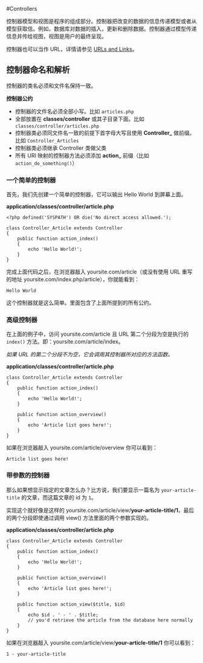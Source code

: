 ﻿#Controllers

控制器模型和视图是程序的组成部分。控制器把改变的数据的信息传递模型或者从模型获取信。例如，数据库对数据的插入，更新和删除数据。控制器通过模型传递信息并传给视图，视图是用户的最终呈现。

控制器也可以当作 URL，详情请参见 [URLs and Links](start.urls)。 


## 控制器命名和解析

控制器的类名必须和文件名保持一致。 

**控制器公约**

* 控制器的文件名必须全部小写。比如 `articles.php`
* 全部放置在 **classes/controller** 或其子目录下面。比如 `classes/controller/articles.php`
* 控制器类必须同文件名一致的前提下首字母大写且使用 **Controller_** 做前缀。比如 `Controller_Articles`
* 控制器类必须继承 Controller 类做父类
* 所有 URI 映射的控制器方法必须添加 **action_** 前缀（比如 `action_do_something()`）



### 一个简单的控制器

首先，我们先创建一个简单的控制器，它可以输出 Hello World 到屏幕上面。

**application/classes/controller/article.php**
~~~
<?php defined('SYSPATH') OR die('No direct access allowed.');
 
class Controller_Article extends Controller
{
    public function action_index()
    {
        echo 'Hello World!';
    }
}
~~~
完成上面代码之后，在浏览器敲入 yoursite.com/article（或没有使用 URL 重写的地址 yoursite.com/index.php/article），你就能看到：
~~~
Hello World
~~~
这个控制器就是这么简单。里面包含了上面所提到的所有公约。



### 高级控制器

在上面的例子中，访问 yoursite.com/article 且 URL 第二个分段为空是执行的 `index()` 方法。即：yoursite.com/article/index。

_如果 URL 的第二个分段不为空，它会调用其控制器所对应的方法函数。_

**application/classes/controller/article.php**
~~~
class Controller_Article extends Controller
{
    public function action_index()
    {
        echo 'Hello World!';
    }
 
    public function action_overview()
    {
        echo 'Article list goes here!';
    }
}
~~~
如果在浏览器敲入 yoursite.com/article/overview 你可以看到：
~~~
Article list goes here!
~~~


### 带参数的控制器

那么如果想显示指定的文章怎么办？比方说，我们要显示一篇名为 `your-article-title` 的文章，而这篇文章的 id 为 `1`。 

实现这个就好像是这样的 yoursite.com/article/view/**your-article-title/1**，最后的两个分段即使通过调用 view() 方法里面的两个参数实现的。 

**application/classes/controller/article.php**
~~~
class Controller_Article extends Controller
{
    public function action_index()
    {
        echo 'Hello World!';
    }
 
    public function action_overview()
    {
        echo 'Article list goes here!';
    }
 
    public function action_view($title, $id)
    {
        echo $id . ' - ' . $title;
        // you'd retrieve the article from the database here normally
    }
}
~~~
如果在浏览器敲入 yoursite.com/article/view/**your-article-title/1** 你可以看到：
~~~
1 - your-article-title
~~~
